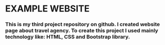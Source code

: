 # EXAMPLE WEBSITE
### This is my third project repository on github. I created website page about travel agency. To create this project I used mainly technology like: HTML, CSS and Bootstrap library.
